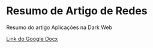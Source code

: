 # Resumo de Artigo de Redes

Resumo do artigo Aplicações na Dark Web

[Link do Google Docx](https://docs.google.com/document/d/1Z2ugaXJ3YdiWmj-K0tENOOA-FQhYEKM2wKAclINWHuI/)
